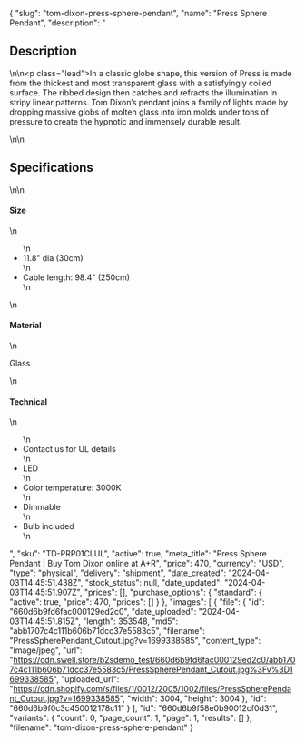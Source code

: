 {
  "slug": "tom-dixon-press-sphere-pendant",
  "name": "Press Sphere Pendant",
  "description": "<h2>Description</h2>\n<!-- split -->\n<p class=\"lead\">In a classic globe shape, this version of Press is made from the thickest and most transparent glass with a satisfyingly coiled surface. The ribbed design then catches and refracts the illumination in stripy linear patterns. Tom Dixon’s pendant joins a family of lights made by dropping massive globs of molten glass into iron molds under tons of pressure to create the hypnotic and immensely durable result.</p>\n<!-- split -->\n<h2>Specifications</h2>\n<!-- split -->\n<h4>Size</h4>\n<ul>\n<li>11.8\" dia (30cm)</li>\n<li>Cable length: 98.4\" (250cm)</li>\n</ul>\n<h4>Material</h4>\n<p>Glass</p>\n<h4>Technical</h4>\n<ul>\n<li>Contact us for UL details</li>\n<li>LED</li>\n<li>Color temperature: 3000K</li>\n<li>Dimmable</li>\n<li>Bulb included</li>\n</ul>",
  "sku": "TD-PRP01CLUL",
  "active": true,
  "meta_title": "Press Sphere Pendant | Buy Tom Dixon online at A+R",
  "price": 470,
  "currency": "USD",
  "type": "physical",
  "delivery": "shipment",
  "date_created": "2024-04-03T14:45:51.438Z",
  "stock_status": null,
  "date_updated": "2024-04-03T14:45:51.907Z",
  "prices": [],
  "purchase_options": {
    "standard": {
      "active": true,
      "price": 470,
      "prices": []
    }
  },
  "images": [
    {
      "file": {
        "id": "660d6b9fd6fac000129ed2c0",
        "date_uploaded": "2024-04-03T14:45:51.815Z",
        "length": 353548,
        "md5": "abb1707c4c111b606b71dcc37e5583c5",
        "filename": "PressSpherePendant_Cutout.jpg?v=1699338585",
        "content_type": "image/jpeg",
        "url": "https://cdn.swell.store/b2sdemo_test/660d6b9fd6fac000129ed2c0/abb1707c4c111b606b71dcc37e5583c5/PressSpherePendant_Cutout.jpg%3Fv%3D1699338585",
        "uploaded_url": "https://cdn.shopify.com/s/files/1/0012/2005/1002/files/PressSpherePendant_Cutout.jpg?v=1699338585",
        "width": 3004,
        "height": 3004
      },
      "id": "660d6b9f0c3c450012178c11"
    }
  ],
  "id": "660d6b9f58e0b90012cf0d31",
  "variants": {
    "count": 0,
    "page_count": 1,
    "page": 1,
    "results": []
  },
  "filename": "tom-dixon-press-sphere-pendant"
}
